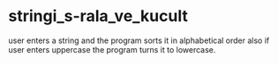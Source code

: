 # stringi_s-rala_ve_kucult
user enters a string and the program sorts it in alphabetical order also if user enters uppercase the  program turns it to lowercase.
